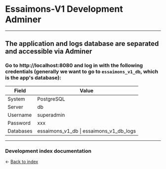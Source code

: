 # Essaimons-V1 Development Adminer

---

## The application and logs database are separated and accessible via Adminer

### Go to http://localhost:8080 and log in with the following credentials (generally we want to go to `essaimons_v1_db`, which is the app's database):

| Field     | Value                                   |
|-----------|-----------------------------------------|
| System    | PostgreSQL                              |
| Server    | db                                      |
| Username  | superadmin                              |
| Password  | xxx                                     |
| Databases | essaimons_v1_db \| essaimons_v1_db_logs |

---

### Development index documentation

&larr; [Back to index](index.md)
